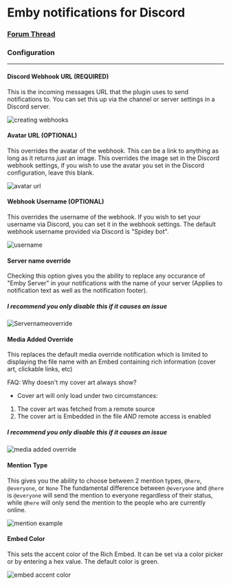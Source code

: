 # Emby notifications for Discord

### [Forum Thread](https://emby.media/community/index.php?/topic/82370-new-plugin-discord-notifications/)

### Configuration

---

#### Discord Webhook URL (REQUIRED)
This is the incoming messages URL that the plugin uses to send notifications to. You can set this up via the channel or server settings in a Discord server. 

![creating webhooks](https://i.memester.xyz/u/avt.gif)

#### Avatar URL (OPTIONAL)
This overrides the avatar of the webhook. This can be a link to anything as long as it returns *just* an image. This overrides the image set in the Discord webhook settings, if you wish to use the avatar you set in the Discord configuration, leave this blank.

![avatar url](https://i.memester.xyz/u/3f4.png)

#### Webhook Username (OPTIONAL)
This overrides the username of the webhook. If you wish to set your username via Discord, you can set it in the webhook settings. The default webhook username provided via Discord is "Spidey bot".

![username](https://i.memester.xyz/u/d84.png)

#### Server name override
Checking this option gives you the ability to replace any occurance of "Emby Server" in your notifications with the name of your server (Applies to notification text as well as the notification footer).
##### I recommend you only disable this if it causes an issue

![Servernameoverride](https://i.memester.xyz/u/7n1.png)

#### Media Added Override
This replaces the default media override notification which is limited to displaying the file name with an Embed containing rich information (cover art, clickable links, etc)

FAQ: Why doesn't my cover art always show?
* Cover art will only load under two circumstances:
 1) The cover art was fetched from a remote source
 2) The cover art is Embedded in the file *AND* remote access is enabled 

##### I recommend you only disable this if it causes an issue

![media added override](https://i.memester.xyz/u/6n3.png)

#### Mention Type
This gives you the ability to choose between 2 mention types, `@here`, `@everyone`, or `None`
The fundamental difference between `@everyone` and `@here` is `@everyone` will send the mention to everyone regardless of their status, while `@here` will only send the mention to the people who are currently online.

![mention example](https://i.memester.xyz/u/fl8.png)


#### Embed Color
This sets the accent color of the Rich Embed. It can be set via a color picker or by entering a hex value. The default color is green.

![embed accent color](https://i.memester.xyz/u/akd.png)
